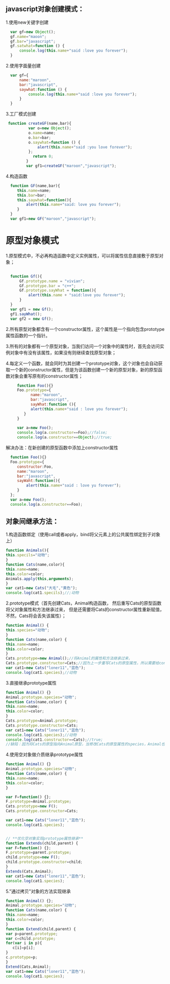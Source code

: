 ## javascript对象创建模式：
 
   1.使用new关键字创建
   
   ``` js
     var gf=new Object();
     gf.name="maoon";
     gf.bar="javascript";
     gf.satwhat=function () {
         console.log(this.name+"said :love you forever");
     }
   ```
   2.使用字面量创建
   
   ``` js
     var gf={
         name:"maroon",
         bar:"javascript",
         saywhat:function () {
             console.log(this.name+"said :love you forever");
         }
     }
   ```
   3.工厂模式创建
   ```js
    function createGF(name,bar){
             var o=new Object();
             o.name=name;
             o.bar=bar;
             o.saywhat=function () {
                 alert(this.name+"said :you love forever");
             };
               return 0;
            }
            var gf1=createGF("maroon","javascript");
```    
    
    
   4.构造函数
   
   ```js
     function GF(name,bar){
        this.name=name;
        this.bar=bar;
        this.saywhat=function(){
            alert(this.name+"said: love you forever");
        }
     }
     var gf1=new GF("maroon","javascript");
   ```
   
     
# 原型对象模式

   1.原型模式中，不必再构造函数中定义实例属性，可以将属性信息直接敷于原型对象；
   
   ```js
   	 
	 function Gf(){
	     Gf.prototype.name = "vivian";
	     Gf.prototype.bar = "c++";
	     Gf.prototype.sayWhat = function(){
	         alert(this.name + "said:love you forever");
	     }
	 }
	 var gf1 = new Gf();
	 gf1.sayWhat();
	 var gf2 = new Gf();
   ```
   	
   2.所有原型对象都含有一个constructor属性，这个属性是一个指向包含prototype属性函数的一个指针。
   
   3.所有的对象都有一个原型对象，当我们访问一个对象中的属性时，首先会访问实例对象中有没有该属性，如果没有则继续查找原型对象；
   
   4.每定义一个函数，就会同时为其创建一个prototype对象，这个对象也会自动获取一个新的constructor属性，但是为该函数创建一个新的原型对象，新的原型函数对象会重写原有的constructor属性；
   
   ```js
        function Foo(){}
        Foo.prototype={
              name:"maroon",
              bar:"javascript",
              sayWhat:function (){
              alert(this.name+"said : love you forever");
           }
        }
        
        var a=new Foo();
        console.log(a.constructor==Foo);//false;  
        console.log(a.constructor==Object);//true;
   ```
     
   解决办法：在新创建的原型函数中添加上constructor属性
   
   ```js
     function Foo(){}
     Foo.prototype={
        constructor:Foo,
        name:"maroon",
        bar:"javascript",
        sayWaht:function(){
            alert(this.name+"said : love yu forever");
        }
     }; 
     var a=new Foo();
     console.log(a.constructor==Foo);
   ```
## 对象间继承方法：

   1.构造函数绑定（使用call或者apply，bind将父元素上的公共属性绑定到子对象上）
   ```js
function Animals(){
   this.specils="动物";
}
function Cats(name,color){
   this.name=name;
   this.color=color;
   Animals.apply(this,arguments);
}
var cat1=new Cats("大毛","黄色");
console.log(cat1.specils);//;动物
```
       
   2.prototype模式（首先创建Cats，Animal构造函数，
   然后重写Cats的原型函数将父对象属性和方法继承过来，
   但是还需要将Cats的constructor属性重新赋值，不然，Cats将会丢失该属性）；
  ```js
function Animal() {
  this.species="动物";
}
function Cats(name,color) {
  this.name=name;
  this.color=color;
}
Cats.prototype=new Animal();//将Animal的属性和方法继承过来，
Cats.prototype.constructor=Cats;//因为上一步重写Cats的原型属性，所以需要给constructor属性赋值，不然会丢失constructor属性
var cat1=new Cats("loner11","蓝色");
console.log(cat1.species);//动物
```
   3.直接继承prototype属性
   ```js
function Animal() {}
Animal.prototype.species="动物";
function Cats(name,color) {
  this.name=name;
  this.color=color;
}
Cats.prototype=Animal.prototype;
Cats.prototype.constructor=Cats;
var cat1=new Cats("loner11","蓝色");
console.log(cat1.species);//动物
console.log(cat1.constructor==Cats);//true;
//缺陷：因为将Cats的原型指向Animal原型，当修改Cats的原型属性的species，Animal也将被修改
```

   4.使用空对象做介质继承prototype属性
   ```js
function Animal() {}
Animal.prototype.species="动物";
function Cats(name,color) {
  this.name=name;
  this.color=color;
}

var F=function() {};
F.prototype=Animal.prototype;
Cats.prototype=new F();
Cats.prototype.constructor=Cats;

var cat1=new Cats("loner11","蓝色");
console.log(cat1.species);


// **优化空对象实现prototype属性继承**
function Extends(child,parent) {
  var F=function() {};
  F.prototype=parent.prototype;
  child.prototype=new F();
  child.prototype.constructor=child;
}
Extends(Cats,Animal);
var cat1=new Cats("loner11","蓝色");
console.log(cat1.species);
```
   5."通过拷贝"对象的方法实现继承
   ```js
function Animal() {};
Animal.prototype.species="动物";
function Cats(name,color) {
  this.name=name;
  this.color=color;
}
function Extend(child,parent) {
  var p=parent.prototype;
  var c=child.prototype;
  for(var i in p){
      c[i]=p[i];
  }
  c.prototype=p;
}
Extend(Cats,Animal);
var cat1=new Cats("loner11","蓝色");
console.log(cat1.species);
```